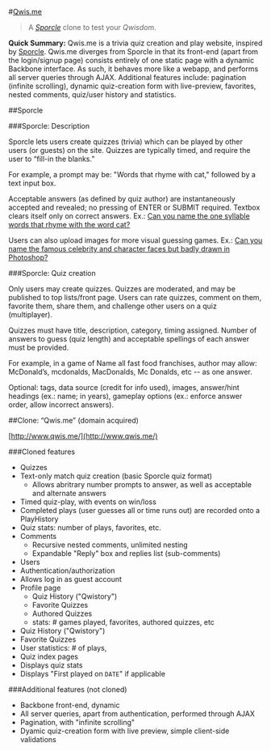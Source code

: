 #[Qwis.me](http://www.qwis.me/)

> A _[Sporcle](www.sporcle.com)_ clone to test your _Qwisdom_.

__Quick Summary:__ Qwis.me is a trivia quiz creation and play website, inspired by [Sporcle](http://www.sporcle.com). Qwis.me diverges from Sporcle in that its front-end (apart from the login/signup page) consists entirely of one static page with a dynamic Backbone interface. As such, it behaves more like a webapp, and performs all server queries through AJAX. Additional features include: pagination (infinite scrolling), dynamic quiz-creation form with live-preview, favorites, nested comments, quiz/user history and statistics. 

##Sporcle

###Sporcle: Description

Sporcle lets users create quizzes (trivia) which can be played by other users (or guests) on the site. Quizzes are typically timed, and require the user to “fill-in the blanks.” 

For example, a prompt may be: "Words that rhyme with cat," followed by a text input box. 

Acceptable answers (as defined by quiz author) are instantaneously accepted and revealed; no pressing of ENTER or SUBMIT required. Textbox clears itself only on correct answers.
     Ex.: [Can you name the one syllable words that rhyme with the word cat?](http://www.sporcle.com/games/gwukelic/meow)

Users can also upload images for more visual guessing games.
     Ex.: [Can you name the famous celebrity and character faces but badly drawn in Photoshop?](http://www.sporcle.com/games/lt2009/badlydrawn)

###Sporcle: Quiz creation
     
Only users may create quizzes. Quizzes are moderated, and may be published to top lists/front page. Users can rate quizzes, comment on them, favorite them, share them, and challenge other users on a quiz (multiplayer).

Quizzes must have title, description, category, timing assigned. Number of answers to guess (quiz length) and acceptable spellings of each answer must be provided. 

For example, in a game of Name all fast food franchises, author may allow: McDonald’s, mcdonalds, MacDonalds, Mc Donalds, etc -- as one answer.

Optional: tags, data source (credit for info used), images, answer/hint headings (ex.: name; in years), gameplay options (ex.: enforce answer order, allow incorrect answers).


##Clone: “Qwis.me” (domain acquired)

[http://www.qwis.me/](http://www.qwis.me/)

###Cloned features

 * Quizzes
  * Text-only match quiz creation (basic Sporcle quiz format)
    * Allows abritrary number prompts to answer, as well as acceptable and alternate answers
  * Timed quiz-play, with events on win/loss
  * Completed plays (user guesses all or time runs out) are recorded onto a PlayHistory
  * Quiz stats: number of plays, favorites, etc.
  * Comments
    * Recursive nested comments, unlimited nesting
    * Expandable "Reply" box and replies list (sub-comments)
 * Users
  * Authentication/authorization
  * Allows log in as guest account
  * Profile page
    * Quiz History ("Qwistory")
    * Favorite Quizzes
    * Authored Quizzes
    * stats: # games played, favorites, authored quizzes, etc
  * Quiz History ("Qwistory")
  * Favorite Quizzes
  * User statistics: # of plays,
 * Quiz index pages
  * Displays quiz stats
  * Displays "First played on `DATE`" if applicable

###Additional features (not cloned)

  * Backbone front-end, dynamic
  * All server queries, apart from authentication, performed through AJAX
  * Pagination, with "infinite scrolling"
  * Dyamic quiz-creation form with live preview, simple client-side validations
